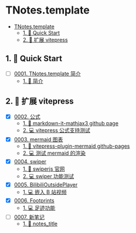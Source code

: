 # TNotes.template

<!-- region:toc -->

- [TNotes.template](#tnotestemplate)
  - [1. 🚀 Quick Start](#1--quick-start)
  - [2. 📒 扩展 vitepress](#2--扩展-vitepress)

<!-- endregion:toc -->

## 1. 🚀 Quick Start

- [ ] [0001. TNotes.template 简介](https://github.com/Tdahuyou/TNotes.template/tree/main/notes/0001.%20TNotes.template%20%E7%AE%80%E4%BB%8B/README.md)
  - [1. 📒 简介](https://github.com/Tdahuyou/TNotes.template/tree/main/notes/0001.%20TNotes.template%20%E7%AE%80%E4%BB%8B/README.md#1--简介)

## 2. 📒 扩展 vitepress

- [x] [0002. 公式](https://github.com/Tdahuyou/TNotes.template/tree/main/notes/0002.%20%E5%85%AC%E5%BC%8F/README.md)
  - [1. 🔗 markdown-it-mathjax3 github page](https://github.com/Tdahuyou/TNotes.template/tree/main/notes/0002.%20%E5%85%AC%E5%BC%8F/README.md#1--markdown-it-mathjax3-github-page)
  - [2. 💻 vitepress 公式支持测试](https://github.com/Tdahuyou/TNotes.template/tree/main/notes/0002.%20%E5%85%AC%E5%BC%8F/README.md#2--vitepress-公式支持测试)
- [x] [0003. mermaid 图表](https://github.com/Tdahuyou/TNotes.template/tree/main/notes/0003.%20mermaid%20%E5%9B%BE%E8%A1%A8/README.md)
  - [1. 🔗 vitepress-plugin-mermaid github-pages](https://github.com/Tdahuyou/TNotes.template/tree/main/notes/0003.%20mermaid%20%E5%9B%BE%E8%A1%A8/README.md#1--vitepress-plugin-mermaid-github-pages)
  - [2. 💻 测试 mermaid 的渲染](https://github.com/Tdahuyou/TNotes.template/tree/main/notes/0003.%20mermaid%20%E5%9B%BE%E8%A1%A8/README.md#2--测试-mermaid-的渲染)
- [x] [0004. swiper](https://github.com/Tdahuyou/TNotes.template/tree/main/notes/0004.%20swiper/README.md)
  - [1. 🔗 swiperjs 官网](https://github.com/Tdahuyou/TNotes.template/tree/main/notes/0004.%20swiper/README.md#1--swiperjs-官网)
  - [2. 💻 swiper 功能测试](https://github.com/Tdahuyou/TNotes.template/tree/main/notes/0004.%20swiper/README.md#2--swiper-功能测试)
- [x] [0005. BilibiliOutsidePlayer](https://github.com/Tdahuyou/TNotes.template/tree/main/notes/0005.%20BilibiliOutsidePlayer/README.md)
  - [1. 💻 嵌入 B 站视频](https://github.com/Tdahuyou/TNotes.template/tree/main/notes/0005.%20BilibiliOutsidePlayer/README.md#1--嵌入-b-站视频)
- [x] [0006. Footprints](https://github.com/Tdahuyou/TNotes.template/tree/main/notes/0006.%20Footprints/README.md)
  - [1. 💻 足迹功能](https://github.com/Tdahuyou/TNotes.template/tree/main/notes/0006.%20Footprints/README.md#1--足迹功能)
- [ ] [0007. 新笔记](https://github.com/Tdahuyou/TNotes.template/tree/main/notes/0007.%20%E6%96%B0%E7%AC%94%E8%AE%B0/README.md)
  - [1. 📒 notes_title](https://github.com/Tdahuyou/TNotes.template/tree/main/notes/0007.%20%E6%96%B0%E7%AC%94%E8%AE%B0/README.md#1--notes_title)
